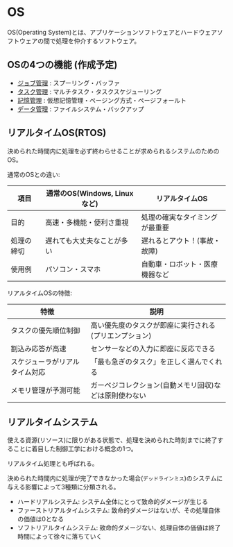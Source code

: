 # OS

OS(Operating System)とは、アプリケーションソフトウェアとハードウェアソフトウェアの間で処理を仲介するソフトウェア。

## OSの4つの機能 (作成予定)

- [ジョブ管理](os_job_management.md) : スプーリング・バッファ
- [タスク管理](os_task_management.md) : マルチタスク・タスクスケジューリング
- [記憶管理](os_memory_managemtn.md) : 仮想記憶管理・ページング方式・ページフォールト
- [データ管理](os_data_managemtnt.md) : ファイルシステム・バックアップ

## リアルタイムOS(RTOS)

決められた時間内に処理を必ず終わらせることが求められるシステムのためのOS。

通常のOSとの違い:

| 項目       | 通常のOS(Windows, Linuxなど) | リアルタイムOS                 |
|------------|------------------------------| -------------------------------|
| 目的       | 高速・多機能・便利さ重視     | 処理の確実なタイミングが最重要 |
| 処理の締切 | 遅れても大丈夫なことが多い   | 遅れるとアウト！(事故・故障)   |
| 使用例     | パソコン・スマホ             | 自動車・ロボット・医療機器など |

リアルタイムOSの特徴:

| 特徴                           | 説明                                                   |
| -------------------------------|--------------------------------------------------------|
| タスクの優先順位制御           | 高い優先度のタスクが即座に実行される(プリエンプション) |
| 割込み応答が高速               | センサーなどの入力に即座に反応できる                   |
| スケジューラがリアルタイム対応 | 「最も急ぎのタスク」を正しく選んでくれる               |
| メモリ管理が予測可能           | ガーベジコレクション(自動メモリ回収)などは原則使わない |

## リアルタイムシステム

使える資源(リソース)に限りがある状態で、処理を決められた時刻までに終了することに着目した制御工学における概念の1つ。

リアルタイム処理とも呼ばれる。

決められた時間内に処理が完了できなかった場合(`デッドラインミス`)のシステムに与える影響によって3種類に分類される。

- ハードリアルシステム: システム全体にとって致命的ダメージが生じる
- ファーストリアルタイムシステム: 致命的ダメージはないが、その処理自体の価値は0となる
- ソフトリアルタイムシステム: 致命的ダメージない、処理自体の価値は終了時間によって徐々に落ちていく

